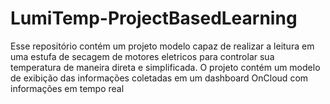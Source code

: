 # LumiTemp-ProjectBasedLearning
Esse repositório contém um projeto modelo capaz de realizar a leitura em uma estufa de secagem de motores eletricos para controlar sua temperatura de maneira direta e simplificada. O projeto contém um modelo de exibição das informações coletadas em um dashboard OnCloud com informações em tempo real
